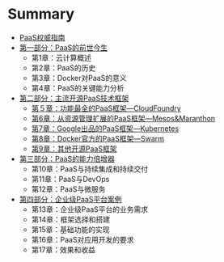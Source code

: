 # Summary

* [PaaS权威指南](README.md)
* [第一部分：PaaS的前世今生](第一部分.md)
    * 第1章：云计算概述
    * 第2章：PaaS的历史
    * 第3章：Docker对PaaS的意义
    * 第4章：PaaS的关键能力分析
* [第二部分：主流开源PaaS技术框架](第二部分.md)
    * [第５章：功能最全的PaaS框架—CloudFoundry](第五章：功能最全的paas框架—cloudfoundry.md)
    * [第6章：从资源管理扩展的PaaS框架—Mesos&Maranthon](第6章：从资源管理扩展的paas框架—mesosmaranthon.md)
    * [第7章：Google出品的PaaS框架—Kubernetes](第7章：google出品的paas框架—kubernetes.md)
    * [第8章：Docker官方的PaaS框架—Swarm](第8章：docker官方的paas框架—swarm.md)
    * [第9章：其他开源PaaS框架](第9章：其他开源paas框架.md)
* [第三部分：PaaS的能力倍增器](第三部分：paas的能力倍增器.md)
    * 第10章：PaaS与持续集成和持续交付
    * 第11章：PaaS与DevOps
    * 第12章：PaaS与微服务
* [第四部分：企业级PaaS平台案例](第四部分：企业级paas平台案例.md)
    * 第13章：企业级PaaS平台的业务需求
    * 第14章：框架选择和搭建
    * 第15章：基础功能的实现
    * 第16章：PaaS对应用开发的要求
    * 第17章：效果和收益

